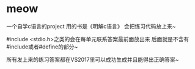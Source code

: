 # meow
一个自学c语言的project 用的书是《明解c语言》 会把练习代码放上来~

#include <stdio.h>之类的会在每单元联系答案最前面放出来 
后面就是不含有#include或者#define的部分~

所有发上来的练习答案都在VS2017里可以成功生成并且能得出正确答案~


